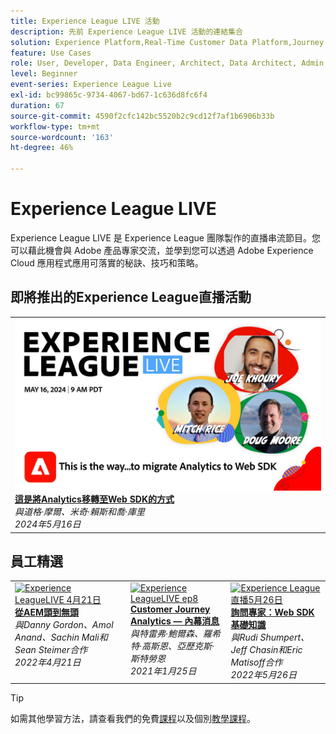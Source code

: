 ```yaml
---
title: Experience League LIVE 活動
description: 先前 Experience League LIVE 活動的連結集合
solution: Experience Platform,Real-Time Customer Data Platform,Journey Optimizer,Experience Manager,Target,Audience Manager,Analytics
feature: Use Cases
role: User, Developer, Data Engineer, Architect, Data Architect, Admin, Leader
level: Beginner
event-series: Experience League Live
exl-id: bc99865c-9734-4067-bd67-1c636d8fc6f4
duration: 67
source-git-commit: 4590f2cfc142bc5520b2c9cd12f7af1b6906b33b
workflow-type: tm+mt
source-wordcount: '163'
ht-degree: 46%

---
```


# Experience League LIVE

Experience League LIVE 是 Experience League 團隊製作的直播串流節目。您可以藉此機會與 Adobe 產品專家交流，並學到您可以透過 Adobe Experience Cloud 應用程式應用可落實的秘訣、技巧和策略。

<div id="upcoming-events">

## 即將推出的Experience League直播活動

<table>
<tr>

<td style="vertical-align: top;"><a href="episodes/exl-live-episode-05-16-24.md">
      <img alt="Experience League直播 — 2024年5月16日" src="episodes/assets/WebBanner-May16-2024.jpg">
    </a>
    <div>
      <a href="episodes/exl-live-episode-05-16-24.md">
        <strong>這是將Analytics移轉至Web SDK的方式</strong>
      </a>
      <br/><em>與道格·摩爾、米奇·賴斯和喬·庫里</em>
      <br/><em>2024年5月16日</em>
    </div>
  </td>
</tr>
</table>


</div>

<div id="recs-overview-body-1"></div>
<div id="recs-overview-body-2"></div>
<div id="recs-overview-body-3"></div>
<div id="recs-overview-body-4"></div>
<div id="recs-overview-body-5"></div>
<div id="recs-overview-body-6"></div>

<div id="past-events">


</div>

## 員工精選

<table style="max-width: 1214px;">

<tr>
  <td style="vertical-align: top;"><a href="episodes/exl-live-episode-04-21-22.md">
      <img alt="Experience LeagueLIVE 4月21日" src="assets/youtube-thumbnails/april-21-yt.jpg">
    </a>
    <div>
      <a href="/help/experience-league-live/episodes/exl-live-episode-04-21-22.md">
        <strong>從AEM頭到無頭</strong>
      </a>
      <br/><em>與Danny Gordon、Amol Anand、Sachin Mali和Sean Steimer合作</em>
      <br/><em>2022年4月21日</em>
    </div>
  </td>

<td style="vertical-align: top;">
    <a href="episodes/exl-live-episode-08.md">
      <img alt="Experience LeagueLIVE ep8" src="./assets/youtube-thumbnails/jan-25-yt.jpg">
    </a>
    <div>
      <a href="episodes/exl-live-episode-08.md"><strong>Customer Journey Analytics — 內幕消息</strong></a>
      <br/><em>與特雷弗·鮑爾森、羅希特·高斯恩、亞歷克斯·斯特勞恩</em>
      <br/><em>2021年1月25日</em>
    </div>
  </td>

<td style="vertical-align: top;">
    <a href="episodes/exl-live-episode-05-26-22.md">
      <img alt="Experience League直播5月26日" src="assets/May26_exl_live_banner_web_1920_WebBanner.png">
    </a>
    <div>
      <a href="episodes/exl-live-episode-05-26-22.md">
        <strong>詢問專家：Web SDK基礎知識</strong>
      </a>
      <br/><em>與Rudi Shumpert、Jeff Chasin和Eric Matisoff合作</em>
      <br/><em>2022年5月26日</em>
    </div>
  </td>
  </tr>

</table>


>[!TIP]
>
>如需其他學習方法，請查看我們的免費[課程](https://experienceleague.adobe.com/#dashboard/learning)以及個別[教學課程](https://experienceleague.adobe.com/docs/home-tutorials.html?lang=zh-Hant)。
